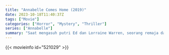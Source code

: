 ```yaml
---
title: "Annabelle Comes Home (2019)"
date: 2023-10-18T11:40:37Z
tags: ["Movie"]
categories: ["Horror", "Mystery", "Thriller"]
series: ["Annabelle"]
summary: "Saat mengasuh putri Ed dan Lorraine Warren, seorang remaja dan temannya tanpa sadar membangunkan roh jahat yang terperangkap di dalam boneka."
---
```



  <mux-player stream-type="on-demand"
  src="https://kp3d-my.sharepoint.com/personal/ryoo_kp3d_onmicrosoft_com/_layouts/15/download.aspx?share=EWKwLiCSqW1KtNRF31vSTFkBZDd9kxfQ_sfA2MqUpjBHYA" prefer-playback="mse" controls>
 
  </mux-player>
  

{{< movieinfo id="521029" >}}

  <script src="https://cdn.jsdelivr.net/npm/@mux/mux-player"></script>
  
   <script type="application/ld+json">
 {
  "@context": "https://schema.org/",
  "@type": "VideoObject",
  "name": "Annabelle Comes Home (2019)",
  "contentUrl": "https://stream.mux.com/Dut7LvtcMQA00R1zjPH1xCOgt600zLzVT6x29cof025T5w.m3u8",
  "contentUrl": "https://stream.mux.com/dob00FJ8DWT7JaXOMwB5WebCvLS001gqQLzPqUQYEuIqs.m3u8",
  "thumbnailUrl": "https://www.themoviedb.org/t/p/original/iaJakHS2qPkbRY4KHB7E3NmVb7w.jpg?width=314&fit_mode=preserve&time=25",
  "uploadDate": "2023-10-18T11:40:37Z",
}

</script>